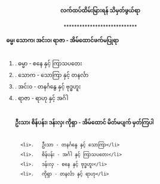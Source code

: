 <h4 style="text-align:center">လက်ထပ်ထိမ်းမြားရန် သိမှတ်ဖွယ်ရာ</h4>
<p style="text-align:center">****************************</p>

<strong>ဓမ္မ၊ သောက၊ အင်းဝ၊ ရာဇာ - အိမ်ထောင်ဖက်မပြုရာ</strong>
<br><br>
<ol>
      <li>.   ဓမ္မာ - စနေ နှင့် ကြာသပတေး</li>
      <li>.   သောက - သောကြာ နှင့် တနင်္လာ</li>
      <li>.   အင်း၀ - တနင်္ဂနွေ နှင့် ဗုဒ္ဓဟူး</li>
      <li>.   ရာဇာ - ရာဟု နှင့် အင်္ဂါ</li>
  </li>
<br><br>
<strong>ဦးသာ၊ စိန်ပန်း၊ ဒန်းလှ၊ ကိုရှာ - အိမ်ထောင် မိတ်မပျက် မှတ်ကြပါ</strong><br><br>

      <li>.   ဦးသာ - တနင်္ဂနွေ နှင့် သောကြာ</li>
      <li>.   စိန်ပန်း - အင်္ဂါ နှင့် ကြာသပတေး</li>
      <li>.   ဒန်းလှ - စနေ နှင့် ဗုဒ္ဓဟူး</li>
      <li>.   ကိုရှာ - တနင်္လာ နှင့် ရာဟု</li>
  </li>
</ol>